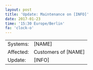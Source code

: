 ```yaml
---
layout: post
title: 'Update: Maintenance on [INFO]'
date: 2017-01-23
time: '15:30 Europe/Berlin'
fa: 'clock-o'
---
```


|           |                     |
| --------- | ------------------- |
| Systems:  | [NAME]              |
| Affected: | Customers of [NAME] |
| Update:   | [INFO]              |
